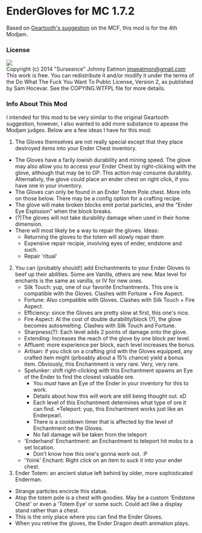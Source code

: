 EnderGloves for MC 1.7.2
========================

Based on [Geartooth's suggestion](http://www.minecraftforum.net/topic/1299856-ender-gloves/) 
on the MCF, this mod is for the 4th Modjam.

### License
![](http://www.wtfpl.net/wp-content/uploads/2012/12/wtfpl-badge-1.png) <br/>
Copyright (c) 2014 "Surseance" Johnny Eatmon <jmaeatmon@gmail.com>
This work is free. You can redistribute it and/or modify it under the
terms of the Do What The Fuck You Want To Public License, Version 2,
as published by Sam Hocevar. See the COPYING.WTFPL file for more details.

### Info About This Mod
I intended for this mod to be very similar to the original Geartooth suggestion, however, I also wanted to add more substance to apease the Modjam judges. Below are a few ideas I have for this mod:

1. The Gloves themselves are not really special except that they place destroyed items into your Ender Chest inventory.
  * The Gloves have a farily lowish durability and mining speed. The glove may also allow you to access your Ender Chest by right-clicking with the glove, although that may be to OP. This action may consume durability. Alternativly, the glove could place an ender chest on right click, if you have one in your inventory.
  * The Gloves can only be found in an Ender Totem Pole chest. More info on those below. There may be a config option for a crafting recipe. 
  * The glove will make broken blocks emit portal particles, and the "Ender Eye Explosion" when the block breaks.
  * (?)The gloves will not take durability damage when used in their home dimension.
  * There will most likely be a way to repair the gloves. Ideas: 
     * Returning the gloves to the totem will slowly repair them
     * Expensive repair recipie, involving eyes of ender, endstone and such.
     * Repair 'ritual'
2. You can (probably should!) add Enchantments to your Ender Gloves to beef up their abilities. Some are Vanilla, others are new. Max level for enchants is the same as vanilla, or IV for new ones.
   * Silk Touch: yup, one of our favorite Enchantments. This one is compatible with the Gloves. Clashes with Fortune + Fire Aspect.
   * Fortune: Also compatible with Gloves. Clashes with Silk Touch + Fire Aspect.
   * Efficiency: since the Gloves are pretty slow at first, this one's nice.
   * Fire Aspect: At the cost of double durability/block (?), the glove becomes autosmelting. Clashes with Silk Touch and Fortune.
   * Sharpness(?): Each level adds 2 points of damage onto the glove.
   * Extending: Increases the reach of the glove by one block per level.
   * Affluent: more experience per block, each level increases the bonus.
   * Artisan: if you click on a crafting grid with the Gloves equipped, any crafted item might (prboably about a 15% chance) yield a bonus item. Obviously, this Enchantment is very rare. Very, very rare.
   * Spelunker: shift right-clicking with this Enchantment spawns an Eye of the Ender to find the closest valuable ore.
      * You *must* have an Eye of the Ender in your inventory for this to work. 
      * Details about how this will work are still being thought out. xD
      * Each level of this Enchantment determines what type of ore it can find.
   *Teleport: yup, this Enchantment works just like an Enderpearl. 
      * There is a cooldown timer that is affected by the level of Enchantment on the Gloves.
      * No fall damage will be taken from the teleport
   * 'Enderhand' Enchantment: an Enchantment to teleport hit mobs to a set location.
      * Don't know how this one's gonna work out. :P
   * 'Yoink' Enchant: Right click on an item to suck it into your ender chest.
3. Ender Totem: an ancient statue left behind by older, more sophisticated Enderman.
  * Strange particles encircle this statue.
  * Atop the totem pole is a chest with goodies. May be a custom 'Endstone Chest' or even a 'Totem Eye' or some such. Could act like a display stand rather than a chest.
  * This is the only place where you can find the Ender Gloves.
  * When you retrive the gloves, the Ender Dragon death animation plays.
